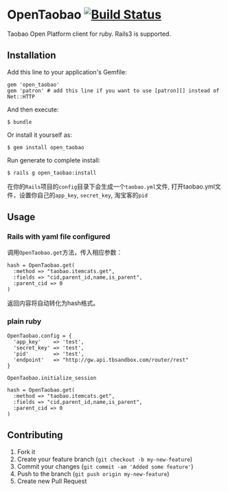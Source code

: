 OpenTaobao [![Build Status](https://secure.travis-ci.org/wongyouth/open_taobao.png?branch=master)](https://travis-ci.org/wongyouth/open_taobao)
==========

Taobao Open Platform client for ruby. Rails3 is supported.

## Installation

Add this line to your application's Gemfile:

    gem 'open_taobao'
    gem 'patron' # add this line if you want to use [patron][] instead of Net::HTTP

And then execute:

    $ bundle

Or install it yourself as:

    $ gem install open_taobao

Run generate to complete install:

    $ rails g open_taobao:install

在你的`Rails`项目的`config`目录下会生成一个`taobao.yml`文件,
打开taobao.yml文件，设置你自己的`app_key`, `secret_key`, 淘宝客的`pid`

## Usage

### Rails with yaml file configured

调用`OpenTaobao.get`方法，传入相应参数：

    hash = OpenTaobao.get(
      :method => "taobao.itemcats.get",
      :fields => "cid,parent_id,name,is_parent",
      :parent_cid => 0
    )

返回内容将自动转化为hash格式。

### plain ruby

    OpenTaobao.config = {
      'app_key'    => 'test',
      'secret_key' => 'test',
      'pid'        => 'test',
      'endpoint'   => "http://gw.api.tbsandbox.com/router/rest"
    }

    OpenTaobao.initialize_session

    hash = OpenTaobao.get(
      :method => "taobao.itemcats.get",
      :fields => "cid,parent_id,name,is_parent",
      :parent_cid => 0
    )

## Contributing

1. Fork it
2. Create your feature branch (`git checkout -b my-new-feature`)
3. Commit your changes (`git commit -am 'Added some feature'`)
4. Push to the branch (`git push origin my-new-feature`)
5. Create new Pull Request

[patron]: https://github.com/toland/patron
